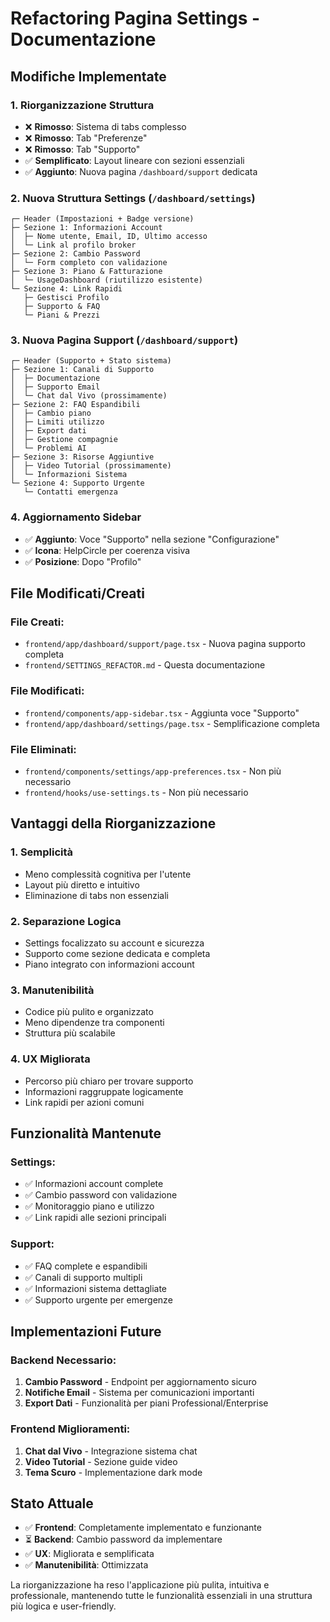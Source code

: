 # Refactoring Pagina Settings - Documentazione

## Modifiche Implementate

### 1. **Riorganizzazione Struttura**
- ❌ **Rimosso**: Sistema di tabs complesso
- ❌ **Rimosso**: Tab "Preferenze" 
- ❌ **Rimosso**: Tab "Supporto"
- ✅ **Semplificato**: Layout lineare con sezioni essenziali
- ✅ **Aggiunto**: Nuova pagina `/dashboard/support` dedicata

### 2. **Nuova Struttura Settings (`/dashboard/settings`)**
```
┌─ Header (Impostazioni + Badge versione)
├─ Sezione 1: Informazioni Account
│  ├─ Nome utente, Email, ID, Ultimo accesso
│  └─ Link al profilo broker
├─ Sezione 2: Cambio Password
│  └─ Form completo con validazione
├─ Sezione 3: Piano & Fatturazione
│  └─ UsageDashboard (riutilizzo esistente)
└─ Sezione 4: Link Rapidi
   ├─ Gestisci Profilo
   ├─ Supporto & FAQ
   └─ Piani & Prezzi
```

### 3. **Nuova Pagina Support (`/dashboard/support`)**
```
┌─ Header (Supporto + Stato sistema)
├─ Sezione 1: Canali di Supporto
│  ├─ Documentazione
│  ├─ Supporto Email
│  └─ Chat dal Vivo (prossimamente)
├─ Sezione 2: FAQ Espandibili
│  ├─ Cambio piano
│  ├─ Limiti utilizzo
│  ├─ Export dati
│  ├─ Gestione compagnie
│  └─ Problemi AI
├─ Sezione 3: Risorse Aggiuntive
│  ├─ Video Tutorial (prossimamente)
│  └─ Informazioni Sistema
└─ Sezione 4: Supporto Urgente
   └─ Contatti emergenza
```

### 4. **Aggiornamento Sidebar**
- ✅ **Aggiunto**: Voce "Supporto" nella sezione "Configurazione"
- ✅ **Icona**: HelpCircle per coerenza visiva
- ✅ **Posizione**: Dopo "Profilo"

## File Modificati/Creati

### **File Creati:**
- `frontend/app/dashboard/support/page.tsx` - Nuova pagina supporto completa
- `frontend/SETTINGS_REFACTOR.md` - Questa documentazione

### **File Modificati:**
- `frontend/components/app-sidebar.tsx` - Aggiunta voce "Supporto"
- `frontend/app/dashboard/settings/page.tsx` - Semplificazione completa

### **File Eliminati:**
- `frontend/components/settings/app-preferences.tsx` - Non più necessario
- `frontend/hooks/use-settings.ts` - Non più necessario

## Vantaggi della Riorganizzazione

### **1. Semplicità**
- Meno complessità cognitiva per l'utente
- Layout più diretto e intuitivo
- Eliminazione di tabs non essenziali

### **2. Separazione Logica**
- Settings focalizzato su account e sicurezza
- Supporto come sezione dedicata e completa
- Piano integrato con informazioni account

### **3. Manutenibilità**
- Codice più pulito e organizzato
- Meno dipendenze tra componenti
- Struttura più scalabile

### **4. UX Migliorata**
- Percorso più chiaro per trovare supporto
- Informazioni raggruppate logicamente
- Link rapidi per azioni comuni

## Funzionalità Mantenute

### **Settings:**
- ✅ Informazioni account complete
- ✅ Cambio password con validazione
- ✅ Monitoraggio piano e utilizzo
- ✅ Link rapidi alle sezioni principali

### **Support:**
- ✅ FAQ complete e espandibili
- ✅ Canali di supporto multipli
- ✅ Informazioni sistema dettagliate
- ✅ Supporto urgente per emergenze

## Implementazioni Future

### **Backend Necessario:**
1. **Cambio Password** - Endpoint per aggiornamento sicuro
2. **Notifiche Email** - Sistema per comunicazioni importanti
3. **Export Dati** - Funzionalità per piani Professional/Enterprise

### **Frontend Miglioramenti:**
1. **Chat dal Vivo** - Integrazione sistema chat
2. **Video Tutorial** - Sezione guide video
3. **Tema Scuro** - Implementazione dark mode

## Stato Attuale
- ✅ **Frontend**: Completamente implementato e funzionante
- ⏳ **Backend**: Cambio password da implementare
- ✅ **UX**: Migliorata e semplificata
- ✅ **Manutenibilità**: Ottimizzata

La riorganizzazione ha reso l'applicazione più pulita, intuitiva e professionale, mantenendo tutte le funzionalità essenziali in una struttura più logica e user-friendly.

